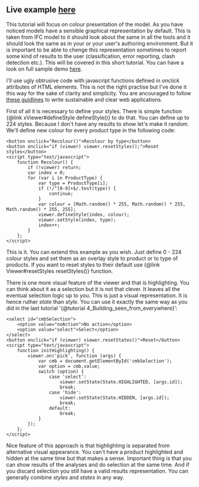 Live example [here](5_Colourful_building.live.html)
------------

This tutorial will focus on colour presentation of the model. As you have noticed models have a sensible graphical representation
by default. This is taken from IFC model to it should look about the same in all the tools and it should look the same as in your
or your user's authoring environment. But it is important to be able to chenge this representation sometimes to report some kind
of results to the user (classification, error reporting, clash detection etc.). This will be covered in this short tutorial. You can have 
a look on full sample demo [here](5_Colourful_building.live.html).

I'll use ugly obtrusive code with javascript functions defined in *onclick* attributes of HTML elements. This is not the right practise
but I've done it this way for the sake of clarity and simplicity. You are ancouraged to follow 
[these guidlines](http://www.w3.org/wiki/The_principles_of_unobtrusive_JavaScript) to write sustainable
and clear web applications.

First of all it is necessary to define your styles. There is simple function {@link xViewer#defineStyle defineStyle()} to do that.
You can define up to 224 styles. Because I don't have any results to show let's make it random. We'll define new colour for every
product type in the following code:

	<button onclick="Recolour()">Recolour by type</button>
    <button onclick="if (viewer) viewer.resetStyles();">Reset styles</button>
    <script type="text/javascript">
        function Recolour() {
            if (!viewer) return;
            var index = 0;
            for (var i in ProductType) {
                var type = ProductType[i];
                if (!/^[0-9]+$/.test(type)) {
                    continue;
                }
                var colour = [Math.random() * 255, Math.random() * 255, Math.random() * 255, 255];
                viewer.defineStyle(index, colour);
                viewer.setStyle(index, type);
                index++;
            }
        };
    </script>

This is it. You can extend this example as you wish. Just define 0 - 224 colour styles and set them as an overlay style to product
or to type of products. If you want to reset styles to their default use {@link Viewer#resetStyles resetStyles()} function.

There is one more visual feature of the viewer and that is highlighting. You can think about it as a selection but it is not that
clever. It leaves all the eventual selection logic up to you. This is just a visual representation. It is hence ruther *state* than *style*.
You can use it exactly the same way as you did in the last tutorial '{@tutorial 4_Building_seen_from_everywhere}':

	<select id="cmbSelection">
        <option value="noAction">No action</option>
        <option value="select">Select</option>
    </select>
    <button onclick="if (viewer) viewer.resetStates()">Reset</button>
    <script type="text/javascript">
        function initHighlighting() {
            viewer.on('pick', function (args) {
                var cmb = document.getElementById('cmbSelection');
                var option = cmb.value;
                switch (option) {
                    case 'select':
                        viewer.setState(State.HIGHLIGHTED, [args.id]);
                        break;
					case 'hide':
                        viewer.setState(State.HIDDEN, [args.id]);
                        break;
                    default:
                        break;
                }
            });
        };
    </script>

Nice feature of this approach is that highlighting is separated from alternative visual appearance. You can't have a product highlighted and
hidden at the same time but that makes a sense. Important thing is that you can show results of the analyses and do selection at the same time.
And if you discard selection you still have a valid results representation. You can generally combine *styles* and *states* in any way.
